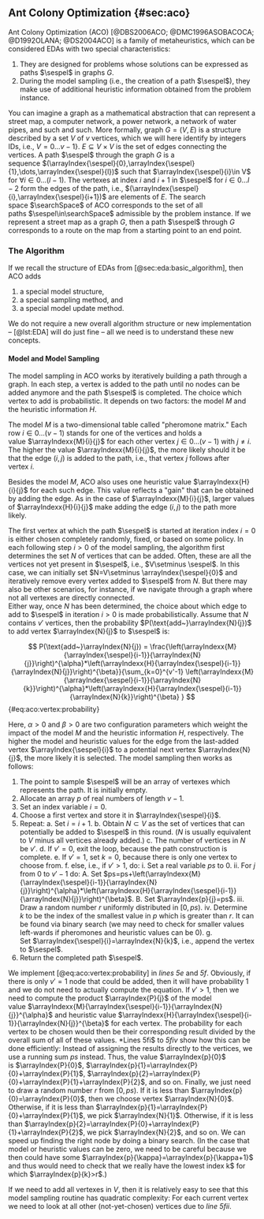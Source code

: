 ## Ant Colony Optimization {#sec:aco}

Ant Colony Optimization (ACO)&nbsp;[@DBS2006ACO; @DMC1996ASOBACOCA; @D1992OLANA; @DS2004ACO] is a family of metaheuristics, which can be considered EDAs with two special characteristics:

1. They are designed for problems whose solutions can be expressed as paths&nbsp;$\sespel$ in graphs&nbsp;$G$.
2. During the model sampling (i.e., the creation of a path&nbsp;$\sespel$), they make use of additional heuristic information obtained from the problem instance.

You can imagine a graph as a mathematical abstraction that can represent a street map, a computer network, a power network, a network of water pipes, and such and such.
More formally, graph&nbsp;$G=(V,E)$ is a structure described by a set&nbsp;$V$ of&nbsp;$v$ vertices, which we will here identify by integers IDs, i.e., $V=0\dots{v-1}\}$.
$E\subseteq V\times V$ is the set of edges connecting the vertices.
A path&nbsp;$\sespel$ through the graph&nbsp;$G$ is a sequence&nbsp;$(\arrayIndex{\sespel}{0},\arrayIndex{\sespel}{1},\dots,\arrayIndex{\sespel}{l})$ such that&nbsp;$\arrayIndex{\sespel}{i}\in V$ for $\forall i\in 0\dots(l-1)$.
The vertexes at index&nbsp;$i$ and&nbsp;$i+1$ in&nbsp;$\sespel$ for&nbsp;$i\in 0\dots{l-2}$ form the edges of the path, i.e., $(\arrayIndex{\sespel}{i},\arrayIndex{\sespel}{i+1})$ are elements of&nbsp;$E$.
The search space&nbsp;$\searchSpace$ of ACO corresponds to the set of all paths&nbsp;$\sespel\in\searchSpace$ admissible by the problem instance.
If we represent a street map as a graph&nbsp;$G$, then a path&nbsp;$\sespel$ through&nbsp;$G$ corresponds to a route on the map from a starting point to an end point.

### The Algorithm

If we recall the structure of EDAs from [@sec:eda:basic_algorithm], then ACO adds

1. a special model structure,
2. a special sampling method, and
3. a special model update method.

We do not require a new overall algorithm structure or new implementation &ndash; [@lst:EDA] will do just fine &ndash; all we need is to understand these new concepts.

#### Model and Model Sampling

The model sampling in ACO works by iteratively building a path through a graph.
In each step, a vertex is added to the path until no nodes can be added anymore and the path&nbsp;$\sespel$ is completed.
The choice which vertex to add is probabilistic.
It depends on two factors: the model&nbsp;$M$ and the heuristic information&nbsp;$H$.

The model&nbsp;$M$ is a two-dimensional table called "pheromone matrix."
Each row&nbsp;$i\in 0\dots(v-1)$ stands for one of the vertices and holds a value&nbsp;$\arrayIndexx{M}{i}{j}$ for each other vertex&nbsp;$j\in 0\dots(v-1)$ with&nbsp;$j\neq i$.
The higher the value&nbsp;$\arrayIndexx{M}{i}{j}$, the more likely should it be that the edge&nbsp;$(i,j)$ is added to the path, i.e., that vertex&nbsp;$j$ follows after vertex&nbsp;$i$.

Besides the model&nbsp;$M$, ACO also uses one heuristic value&nbsp;$\arrayIndexx{H}{i}{j}$ for each such edge.
This value reflects a "gain" that can be obtained by adding the edge.
As in the case of&nbsp;$\arrayIndexx{M}{i}{j}$, larger values of&nbsp;$\arrayIndexx{H}{i}{j}$ make adding the edge&nbsp;$(i,j)$ to the path more likely.

The first vertex at which the path&nbsp;$\sespel$ is started at iteration index&nbsp;$i=0$ is either chosen completely randomly, fixed, or based on some policy.
In each following step&nbsp;$i>0$ of the model sampling, the algorithm first determines the set&nbsp;$N$ of vertices that can be added.
Often, these are all the vertices not yet present in&nbsp;$\sespel$, i.e., $V\setminus \sespel$.
In this case, we can initially set $N=V\setminus \arrayIndex{\sespel}{0}$ and iteratively remove every vertex added to&nbsp;$\sespel$ from&nbsp;$N$.
But there may also be other scenarios, for instance, if we navigate through a graph where not all vertexes are directly connected.  
Either way, once&nbsp;$N$ has been determined, the choice about which edge to add to&nbsp;$\sespel$ in iteration&nbsp;$i>0$ is made probabilistically.
Assume that&nbsp;$N$ contains&nbsp;$v'$ vertices, then the probability&nbsp;$P(\text{add~}\arrayIndex{N}{j})$ to add vertex&nbsp;$\arrayIndex{N}{j}$ to&nbsp;$\sespel$ is:

$$ P(\text{add~}\arrayIndex{N}{j}) = \frac{\left(\arrayIndexx{M}{\arrayIndex{\sespel}{i-1}}{\arrayIndex{N}{j}}\right)^{\alpha}*\left(\arrayIndexx{H}{\arrayIndex{\sespel}{i-1}}{\arrayIndex{N}{j}}\right)^{\beta}}{\sum_{k=0}^{v'-1} \left(\arrayIndexx{M}{\arrayIndex{\sespel}{i-1}}{\arrayIndex{N}{k}}\right)^{\alpha}*\left(\arrayIndexx{H}{\arrayIndex{\sespel}{i-1}}{\arrayIndex{N}{k}}\right)^{\beta} } $$ {#eq:aco:vertex:probability}

Here, $\alpha>0$ and $\beta>0$ are two configuration parameters which weight the impact of the model&nbsp;$M$ and the heuristic information&nbsp;$H$, respectively.
The higher the model and heuristic values for the edge from the last-added vertex&nbsp;$\arrayIndex{\sespel}{i}$ to a potential next vertex&nbsp;$\arrayIndex{N}{j}$, the more likely it is selected.
The model sampling then works as follows:

1. The point to sample&nbsp;$\sespel$ will be an array of vertexes which represents the path. It is initially empty.
2. Allocate an array&nbsp;$p$ of real numbers of length&nbsp;$v-1$. 
3. Set an index variable&nbsp;$i=0$.
4. Choose a first vertex and store it in&nbsp;$\arrayIndex{\sespel}{i}$.
5. Repeat:
    a. Set&nbsp;$i=i+1$.
    b. Obtain $N\subset V$&nbsp;as the set of vertices that can potentially be added to&nbsp;$\sespel$ in this round. ($N$&nbsp;is usually equivalent to&nbsp;$V$ minus all vertices already added.)
    c. The number of vertices in&nbsp;$N$ be&nbsp;$v'$.
    d. If&nbsp;$v'=0$, exit the loop, because the path construction is complete.
    e. If&nbsp;$v'=1$, set $k=0$, because there is only one vertex to choose from.
    f. else, i.e., if $v'>1$, do:
       i. Set a real variable&nbsp;$ps$ to&nbsp;$0$.
       ii. For $j$ from $0$ to $v'-1$ do:
          A. Set $ps=ps+\left(\arrayIndexx{M}{\arrayIndex{\sespel}{i-1}}{\arrayIndex{N}{j}}\right)^{\alpha}*\left(\arrayIndexx{H}{\arrayIndex{\sespel}{i-1}}{\arrayIndex{N}{j}}\right)^{\beta}$.
          B. Set $\arrayIndex{p}{j}=ps$.
       iii. Draw a random number&nbsp;$r$ uniformly distributed in $[0,ps)$.
       iv. Determine $k$&nbsp;to be the index of the smallest value in&nbsp;$p$ which is greater than&nbsp;$r$. It can be found via binary search (we may need to check for smaller values left-wards if pheromones and heuristic values can be&nbsp;0).
    g. Set&nbsp;$\arrayIndex{\sespel}{i}=\arrayIndex{N}{k}$, i.e., append the vertex to&nbsp;$\sespel$.
6. Return the completed path&nbsp;$\sespel$.

We implement [@eq:aco:vertex:probability] in *lines&nbsp;5e* and&nbsp;*5f*.
Obviously, if there is only $v'=1$ node that could be added, then it will have probability&nbsp;1 and we do not need to actually compute the equation.
If $v'>1$, then we need to compute the product&nbsp;$\arrayIndex{P}{j}$ of the model value&nbsp;$\arrayIndexx{M}{\arrayIndex{\sespel}{i-1}}{\arrayIndex{N}{j}}^{\alpha}$ and heuristic value&nbsp;$\arrayIndexx{H}{\arrayIndex{\sespel}{i-1}}{\arrayIndex{N}{j}}^{\beta}$ for each vertex.
The probability for each vertex to be chosen would then be their corresponding result divided by the overall sum of all of these values.
*Lines&nbsp;5fi$ to&nbsp;*5fiv* show how this can be done efficiently:
Instead of assigning the results directly to the vertices, we use a running sum&nbsp;$ps$ instead.
Thus, the value&nbsp;$\arrayIndex{p}{0}$ is&nbsp;$\arrayIndex{P}{0}$, $\arrayIndex{p}{1}=\arrayIndex{P}{0}+\arrayIndex{P}{1}$, $\arrayIndex{p}{2}=\arrayIndex{P}{0}+\arrayIndex{P}{1}+\arrayIndex{P}{2}$, and so on.
Finally, we just need to draw a random number&nbsp;$r$ from&nbsp;$[0,ps)$.
If it is less than&nbsp;$\arrayIndex{p}{0}=\arrayIndex{P}{0}$, then we choose vertex&nbsp;$\arrayIndex{N}{0}$.
Otherwise, if it is less than&nbsp;$\arrayIndex{p}{1}=\arrayIndex{P}{0}+\arrayIndex{P}{1}$, we pick&nbsp;$\arrayIndex{N}{1}$.
Otherwise, if it is less than&nbsp;$\arrayIndex{p}{2}=\arrayIndex{P}{0}+\arrayIndex{P}{1}+\arrayIndex{P}{2}$, we pick&nbsp;$\arrayIndex{N}{2}$, and so on.
We can speed up finding the right node by doing a binary search.
(In the case that model or heuristic values can be zero, we need to be careful because we then could have some&nbsp;$\arrayIndex{p}{\kappa}=\arrayIndex{p}{\kappa+1}$ and thus would need to check that we really have the lowest index&nbsp;k$ for which&nbsp;$\arrayIndex{p}{k}>r$.)

If we need to add all vertexes in&nbsp;$V$, then it is relatively easy to see that this model sampling routine has quadratic complexity:
For each current vertex we need to look at all other (not-yet-chosen) vertices due to *line&nbsp;5fii*.
